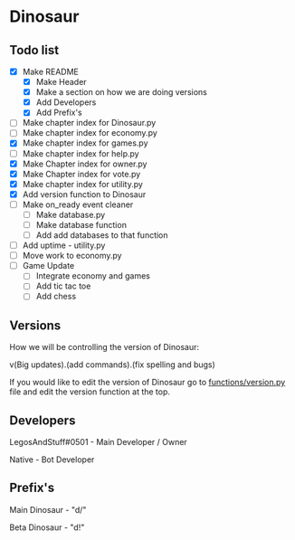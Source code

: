 # Dinosaur

## Todo list
- [x] Make README
  - [x] Make Header
  - [x] Make a section on how we are doing versions
  - [x] Add Developers
  - [x] Add Prefix's
- [ ] Make chapter index for Dinosaur.py
- [ ] Make chapter index for economy.py
- [x] Make chapter index for games.py
- [ ] Make chapter index for help.py
- [x] Make Chapter index for owner.py
- [x] Make Chapter index for vote.py
- [x] Make chapter index for utility.py
- [x] Add version function to Dinosaur
- [ ] Make on_ready event cleaner
  - [ ] Make database.py
  - [ ] Make database function
  - [ ] Add add databases to that function
- [ ] Add uptime - utility.py
- [ ] Move work to economy.py
- [ ] Game Update
  - [ ] Integrate economy and games
  - [ ] Add tic tac toe
  - [ ] Add chess

## Versions

How we will be controlling the version of Dinosaur:

v(Big updates).(add commands).(fix spelling and bugs)

If you would like to edit the version of Dinosaur go to [functions/version.py](functions/version.py) file and edit the version function at the top.

## Developers

LegosAndStuff#0501 - Main Developer / Owner

Native - Bot Developer

## Prefix's

Main Dinosaur - "d/"

Beta Dinosaur - "d!"
